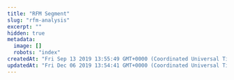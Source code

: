 ```yaml
---
title: "RFM Segment"
slug: "rfm-analysis"
excerpt: ""
hidden: true
metadata: 
  image: []
  robots: "index"
createdAt: "Fri Sep 13 2019 13:55:49 GMT+0000 (Coordinated Universal Time)"
updatedAt: "Fri Dec 06 2019 13:54:41 GMT+0000 (Coordinated Universal Time)"
---
```

